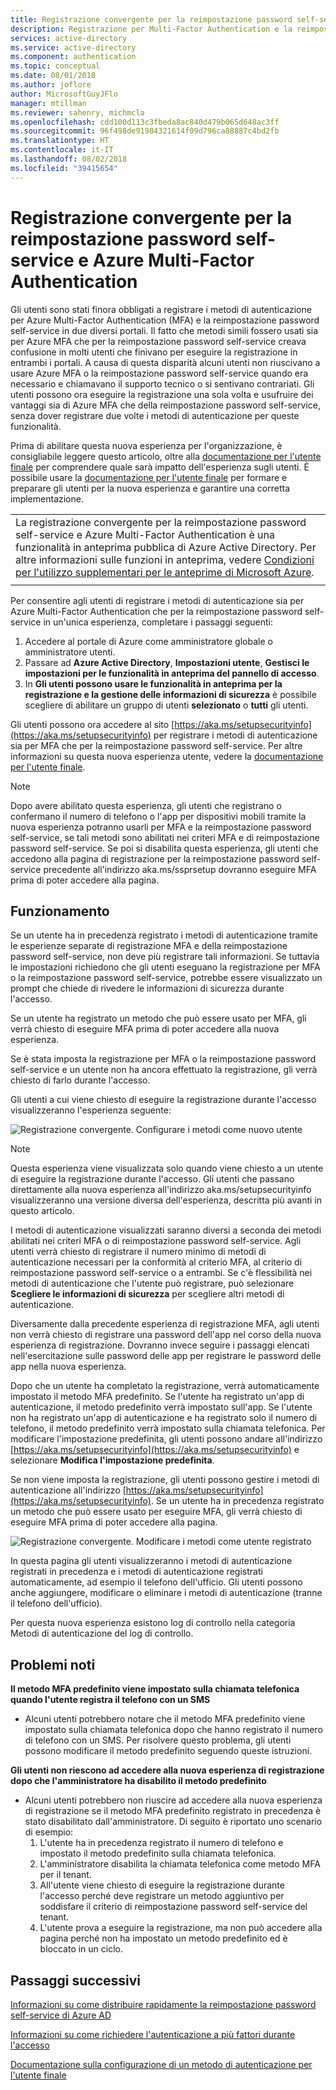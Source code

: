 ```yaml
---
title: Registrazione convergente per la reimpostazione password self-service e MFA di Azure AD
description: Registrazione per Multi-Factor Authentication e la reimpostazione password self-service di Azure AD
services: active-directory
ms.service: active-directory
ms.component: authentication
ms.topic: conceptual
ms.date: 08/01/2018
ms.author: joflore
author: MicrosoftGuyJFlo
manager: mtillman
ms.reviewer: sahenry, michmcla
ms.openlocfilehash: cdd100d113c3fbeda8ac840d479b065d648ac3ff
ms.sourcegitcommit: 96f498de91984321614f09d796ca88887c4bd2fb
ms.translationtype: HT
ms.contentlocale: it-IT
ms.lasthandoff: 08/02/2018
ms.locfileid: "39415654"
---
```

# <a name="converged-registration-for-self-service-password-reset-and-azure-multi-factor-authentication"></a>Registrazione convergente per la reimpostazione password self-service e Azure Multi-Factor Authentication

Gli utenti sono stati finora obbligati a registrare i metodi di autenticazione per Azure Multi-Factor Authentication (MFA) e la reimpostazione password self-service in due diversi portali. Il fatto che metodi simili fossero usati sia per Azure MFA che per la reimpostazione password self-service creava confusione in molti utenti che finivano per eseguire la registrazione in entrambi i portali. A causa di questa disparità alcuni utenti non riuscivano a usare Azure MFA o la reimpostazione password self-service quando era necessario e chiamavano il supporto tecnico o si sentivano contrariati. Gli utenti possono ora eseguire la registrazione una sola volta e usufruire dei vantaggi sia di Azure MFA che della reimpostazione password self-service, senza dover registrare due volte i metodi di autenticazione per queste funzionalità.  

Prima di abilitare questa nuova esperienza per l'organizzazione, è consigliabile leggere questo articolo, oltre alla [documentazione per l'utente finale](https://aka.ms/securityinfoguide) per comprendere quale sarà impatto dell'esperienza sugli utenti. È possibile usare la [documentazione per l'utente finale](https://aka.ms/securityinfoguide) per formare e preparare gli utenti per la nuova esperienza e garantire una corretta implementazione.

|     |
| --- |
| La registrazione convergente per la reimpostazione password self-service e Azure Multi-Factor Authentication è una funzionalità in anteprima pubblica di Azure Active Directory. Per altre informazioni sulle funzioni in anteprima, vedere [Condizioni per l'utilizzo supplementari per le anteprime di Microsoft Azure](https://azure.microsoft.com/support/legal/preview-supplemental-terms/).|
|     |

Per consentire agli utenti di registrare i metodi di autenticazione sia per Azure Multi-Factor Authentication che per la reimpostazione password self-service in un'unica esperienza, completare i passaggi seguenti:

1. Accedere al portale di Azure come amministratore globale o amministratore utenti.
2. Passare ad **Azure Active Directory**, **Impostazioni utente**, **Gestisci le impostazioni per le funzionalità in anteprima del pannello di accesso**.
3. In **Gli utenti possono usare le funzionalità in anteprima per la registrazione e la gestione delle informazioni di sicurezza** è possibile scegliere di abilitare un gruppo di utenti **selezionato** o **tutti** gli utenti.

Gli utenti possono ora accedere al sito [https://aka.ms/setupsecurityinfo](https://aka.ms/setupsecurityinfo) per registrare i metodi di autenticazione sia per MFA che per la reimpostazione password self-service. Per altre informazioni su questa nuova esperienza utente, vedere la [documentazione per l'utente finale](https://aka.ms/securityinfoguide).  

> [!NOTE]
> Dopo avere abilitato questa esperienza, gli utenti che registrano o confermano il numero di telefono o l'app per dispositivi mobili tramite la nuova esperienza potranno usarli per MFA e la reimpostazione password self-service, se tali metodi sono abilitati nei criteri MFA e di reimpostazione password self-service. Se poi si disabilita questa esperienza, gli utenti che accedono alla pagina di registrazione per la reimpostazione password self-service precedente all'indirizzo aka.ms/ssprsetup dovranno eseguire MFA prima di poter accedere alla pagina.  

## <a name="how-it-works"></a>Funzionamento

Se un utente ha in precedenza registrato i metodi di autenticazione tramite le esperienze separate di registrazione MFA e della reimpostazione password self-service, non deve più registrare tali informazioni. Se tuttavia le impostazioni richiedono che gli utenti eseguano la registrazione per MFA o la reimpostazione password self-service, potrebbe essere visualizzato un prompt che chiede di rivedere le informazioni di sicurezza durante l'accesso.

Se un utente ha registrato un metodo che può essere usato per MFA, gli verrà chiesto di eseguire MFA prima di poter accedere alla nuova esperienza.

Se è stata imposta la registrazione per MFA o la reimpostazione password self-service e un utente non ha ancora effettuato la registrazione, gli verrà chiesto di farlo durante l'accesso.

Gli utenti a cui viene chiesto di eseguire la registrazione durante l'accesso visualizzeranno l'esperienza seguente:

![Registrazione convergente. Configurare i metodi come nuovo utente](./media/concept-registration-mfa-sspr-converged/concept-registration-add-methods.png)

> [!NOTE]
> Questa esperienza viene visualizzata solo quando viene chiesto a un utente di eseguire la registrazione durante l'accesso. Gli utenti che passano direttamente alla nuova esperienza all'indirizzo aka.ms/setupsecurityinfo visualizzeranno una versione diversa dell'esperienza, descritta più avanti in questo articolo.

I metodi di autenticazione visualizzati saranno diversi a seconda dei metodi abilitati nei criteri MFA o di reimpostazione password self-service. Agli utenti verrà chiesto di registrare il numero minimo di metodi di autenticazione necessari per la conformità al criterio MFA, al criterio di reimpostazione password self-service o a entrambi. Se c'è flessibilità nei metodi di autenticazione che l'utente può registrare, può selezionare **Scegliere le informazioni di sicurezza** per scegliere altri metodi di autenticazione.  

Diversamente dalla precedente esperienza di registrazione MFA, agli utenti non verrà chiesto di registrare una password dell'app nel corso della nuova esperienza di registrazione. Dovranno invece seguire i passaggi elencati nell'esercitazione sulle password delle app per registrare le password delle app nella nuova esperienza.  

Dopo che un utente ha completato la registrazione, verrà automaticamente impostato il metodo MFA predefinito. Se l'utente ha registrato un'app di autenticazione, il metodo predefinito verrà impostato sull'app. Se l'utente non ha registrato un'app di autenticazione e ha registrato solo il numero di telefono, il metodo predefinito verrà impostato sulla chiamata telefonica. Per modificare l'impostazione predefinita, gli utenti possono andare all'indirizzo [https://aka.ms/setupsecurityinfo](https://aka.ms/setupsecurityinfo) e selezionare **Modifica l'impostazione predefinita**.  

Se non viene imposta la registrazione, gli utenti possono gestire i metodi di autenticazione all'indirizzo [https://aka.ms/setupsecurityinfo](https://aka.ms/setupsecurityinfo). Se un utente ha in precedenza registrato un metodo che può essere usato per eseguire MFA, gli verrà chiesto di eseguire MFA prima di poter accedere alla pagina.  

![Registrazione convergente. Modificare i metodi come utente registrato](./media/concept-registration-mfa-sspr-converged/concept-registration-edit-methods.png)

In questa pagina gli utenti visualizzeranno i metodi di autenticazione registrati in precedenza e i metodi di autenticazione registrati automaticamente, ad esempio il telefono dell'ufficio. Gli utenti possono anche aggiungere, modificare o eliminare i metodi di autenticazione (tranne il telefono dell'ufficio).  

Per questa nuova esperienza esistono log di controllo nella categoria Metodi di autenticazione del log di controllo.  

## <a name="known-issues"></a>Problemi noti

**Il metodo MFA predefinito viene impostato sulla chiamata telefonica quando l'utente registra il telefono con un SMS**
   * Alcuni utenti potrebbero notare che il metodo MFA predefinito viene impostato sulla chiamata telefonica dopo che hanno registrato il numero di telefono con un SMS. Per risolvere questo problema, gli utenti possono modificare il metodo predefinito seguendo queste istruzioni. 

**Gli utenti non riescono ad accedere alla nuova esperienza di registrazione dopo che l'amministratore ha disabilito il metodo predefinito**
   * Alcuni utenti potrebbero non riuscire ad accedere alla nuova esperienza di registrazione se il metodo MFA predefinito registrato in precedenza è stato disabilitato dall'amministratore. Di seguito è riportato uno scenario di esempio: 
      1. L'utente ha in precedenza registrato il numero di telefono e impostato il metodo predefinito sulla chiamata telefonica.
      2. L'amministratore disabilita la chiamata telefonica come metodo MFA per il tenant.
      3. All'utente viene chiesto di eseguire la registrazione durante l'accesso perché deve registrare un metodo aggiuntivo per soddisfare il criterio di reimpostazione password self-service del tenant.
      4. L'utente prova a eseguire la registrazione, ma non può accedere alla pagina perché non ha impostato un metodo predefinito ed è bloccato in un ciclo.

## <a name="next-steps"></a>Passaggi successivi

[Informazioni su come distribuire rapidamente la reimpostazione password self-service di Azure AD](howto-sspr-deployment.md)

[Informazioni su come richiedere l'autenticazione a più fattori durante l'accesso](howto-mfa-getstarted.md)

[Documentazione sulla configurazione di un metodo di autenticazione per l'utente finale](https://aka.ms/securityinfoguide)